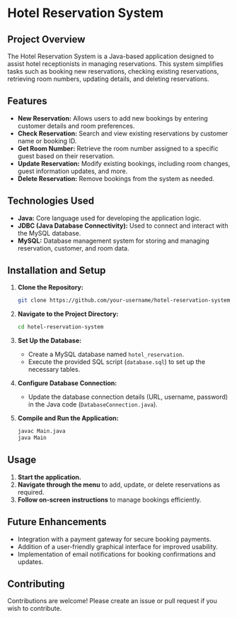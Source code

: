 # Hotel Reservation System

## Project Overview

The Hotel Reservation System is a Java-based application designed to assist hotel receptionists in managing reservations. This system simplifies tasks such as booking new reservations, checking existing reservations, retrieving room numbers, updating details, and deleting reservations.

## Features

- **New Reservation:** Allows users to add new bookings by entering customer details and room preferences.
- **Check Reservation:** Search and view existing reservations by customer name or booking ID.
- **Get Room Number:** Retrieve the room number assigned to a specific guest based on their reservation.
- **Update Reservation:** Modify existing bookings, including room changes, guest information updates, and more.
- **Delete Reservation:** Remove bookings from the system as needed.

## Technologies Used

- **Java:** Core language used for developing the application logic.
- **JDBC (Java Database Connectivity):** Used to connect and interact with the MySQL database.
- **MySQL:** Database management system for storing and managing reservation, customer, and room data.

## Installation and Setup

1. **Clone the Repository:**
   ```bash
   git clone https://github.com/your-username/hotel-reservation-system.git
   ```
2. **Navigate to the Project Directory:**
   ```bash
   cd hotel-reservation-system
   ```
3. **Set Up the Database:**
   - Create a MySQL database named `hotel_reservation`.
   - Execute the provided SQL script (`database.sql`) to set up the necessary tables.

4. **Configure Database Connection:**
   - Update the database connection details (URL, username, password) in the Java code (`DatabaseConnection.java`).

5. **Compile and Run the Application:**
   ```bash
   javac Main.java
   java Main
   ```

## Usage

1. **Start the application.**
2. **Navigate through the menu** to add, update, or delete reservations as required.
3. **Follow on-screen instructions** to manage bookings efficiently.

## Future Enhancements

- Integration with a payment gateway for secure booking payments.
- Addition of a user-friendly graphical interface for improved usability.
- Implementation of email notifications for booking confirmations and updates.

## Contributing

Contributions are welcome! Please create an issue or pull request if you wish to contribute.
